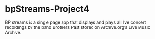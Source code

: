 # bpStreams-Project4
BP streams is a single page app that displays and plays all live concert recordings by the band Brothers Past stored on Archive.org's Live Music Archive.  
